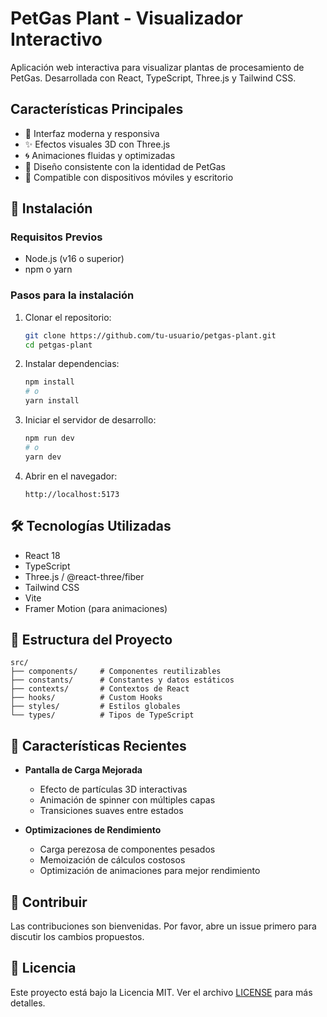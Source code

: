 # PetGas Plant - Visualizador Interactivo

Aplicación web interactiva para visualizar plantas de procesamiento de PetGas. Desarrollada con React, TypeScript, Three.js y Tailwind CSS.

## Características Principales

- 🎨 Interfaz moderna y responsiva
- ✨ Efectos visuales 3D con Three.js
- 🌀 Animaciones fluidas y optimizadas
- 🌈 Diseño consistente con la identidad de PetGas
- 📱 Compatible con dispositivos móviles y escritorio

## 🚀 Instalación

### Requisitos Previos

- Node.js (v16 o superior)
- npm o yarn

### Pasos para la instalación

1. Clonar el repositorio:
   ```bash
   git clone https://github.com/tu-usuario/petgas-plant.git
   cd petgas-plant
   ```

2. Instalar dependencias:
   ```bash
   npm install
   # o
   yarn install
   ```

3. Iniciar el servidor de desarrollo:
   ```bash
   npm run dev
   # o
   yarn dev
   ```

4. Abrir en el navegador:
   ```
   http://localhost:5173
   ```

## 🛠️ Tecnologías Utilizadas

- React 18
- TypeScript
- Three.js / @react-three/fiber
- Tailwind CSS
- Vite
- Framer Motion (para animaciones)

## 📂 Estructura del Proyecto

```
src/
├── components/     # Componentes reutilizables
├── constants/      # Constantes y datos estáticos
├── contexts/       # Contextos de React
├── hooks/          # Custom Hooks
├── styles/         # Estilos globales
└── types/          # Tipos de TypeScript
```

## 🌟 Características Recientes

- **Pantalla de Carga Mejorada**
  - Efecto de partículas 3D interactivas
  - Animación de spinner con múltiples capas
  - Transiciones suaves entre estados

- **Optimizaciones de Rendimiento**
  - Carga perezosa de componentes pesados
  - Memoización de cálculos costosos
  - Optimización de animaciones para mejor rendimiento

## 🤝 Contribuir

Las contribuciones son bienvenidas. Por favor, abre un issue primero para discutir los cambios propuestos.

## 📄 Licencia

Este proyecto está bajo la Licencia MIT. Ver el archivo [LICENSE](LICENSE) para más detalles.
